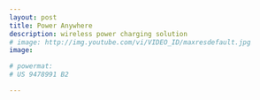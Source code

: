 ```yaml
---
layout: post
title: Power Anywhere
description: wireless power charging solution
# image: http://img.youtube.com/vi/VIDEO_ID/maxresdefault.jpg
image: 

# powermat:
# US 9478991 B2

---
```


<!--
<h3>""</h3>

<p>wireless power charging solution, self adjusting to the user's device using gradient descent search algorithm.<br />
(Powermat)</p>

<hr />
-->

